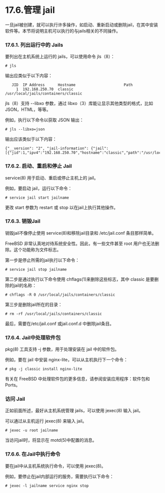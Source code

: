 # 17.6.管理 jail

一旦jail被创建，就可以执行许多操作，如启动、重新启动或删除jail，在其中安装软件等。本节将说明主机可以执行的与jails相关的不同操作。

### 17.6.1. 列出运行中的 Jails

要列出在主机系统上运行的 jails，可以使用命令 jls（8）：

```
# jls
```

输出应类似于以下内容：

```
   JID  IP Address      Hostname                      Path
     1  192.168.250.70  classic                       /usr/local/jails/containers/classic
```

jls（8）支持 --libxo 参数，通过 libxo（3）库能让显示其他类型的格式，比如 JSON，HTML，等等。

例如，执行以下命令以获取 JSON 输出：

```
# jls --libxo=json
```

输出应该类似于以下内容：

```
{"__version": "2", "jail-information": {"jail": [{"jid":1,"ipv4":"192.168.250.70","hostname":"classic","path":"/usr/local/jails/containers/classic"}]}}
```

### 17.6.2. 启动、重启和停止 Jail

service(8) 用于启动、重启或停止主机上的 jail。

例如，要启动 jail，运行以下命令：

```
# service jail start jailname
```

更改 start 参数为 restart 或 stop 以在jail上执行其他操作。

### 17.6.3. 销毁Jail

销毁jail不像停止使用 service(8)和移除jail目录和 /etc/jail.conf 条目那样简单。

FreeBSD 非常认真地对待系统安全性。因此，有一些文件甚至 root 用户也无法删除。这个功能称为文件标志。

第一步是停止所需的jail执行以下命令：

```
# service jail stop jailname
```

第二步是通过执行以下命令使用 chflags(1)来删除这些标志，其中 classic 是要删除的jail的名称：

```
# chflags -R 0 /usr/local/jails/containers/classic
```

第三步是删除jail所在的目录：

```
# rm -rf /usr/local/jails/containers/classic
```

最后，需要在/etc/jail.conf 或jail.conf.d 中删除jail条目。

### 17.6.4. Jail中处理软件包

pkg(8) 工具支持 -j 参数，用于处理安装在 jail 中的软件包。

例如，要在 jail 中安装 nginx-lite，可以从主机执行下一个命令：

```
# pkg -j classic install nginx-lite
```

有关在 FreeBSD 中处理软件包的更多信息，请参阅安装应用程序：软件包和 Ports。

### 访问 Jail

正如前面所述，最好从主机系统管理 jails，可以使用 jexec(8) 输入 jail。

可以通过从主机运行 jexec(8) 来输入 jail。

```
# jexec -u root jailname
```

当访问jail时，将显示在 motd(5)中配置的消息。

### 17.6.6. 在Jail中执行命令

要在jail中从主机系统执行命令，可以使用 jexec(8)。

例如，要停止在jail内部运行的服务，需要执行以下命令：

```
# jexec -l jailname service nginx stop
```
